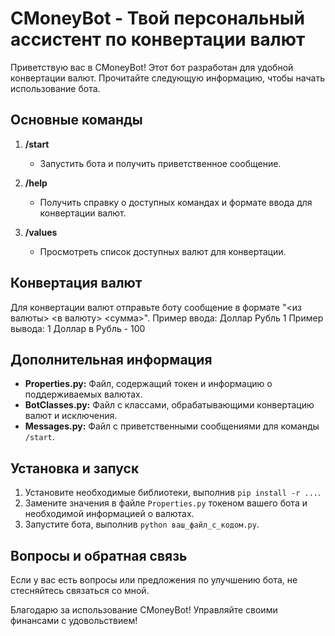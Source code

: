 # CMoneyBot - Твой персональный ассистент по конвертации валют

Приветствую вас в CMoneyBot! Этот бот разработан для удобной конвертации валют. Прочитайте следующую информацию, чтобы начать использование бота.

## Основные команды

1. **/start**
   - Запустить бота и получить приветственное сообщение.

2. **/help**
   - Получить справку о доступных командах и формате ввода для конвертации валют.

3. **/values**
   - Просмотреть список доступных валют для конвертации.

## Конвертация валют

Для конвертации валют отправьте боту сообщение в формате "<из валюты> <в валюту> <сумма>".
Пример ввода: Доллар Рубль 1
Пример вывода: 1 Доллар в Рубль - 100


## Дополнительная информация

- **Properties.py:** Файл, содержащий токен и информацию о поддерживаемых валютах.
- **BotClasses.py:** Файл с классами, обрабатывающими конвертацию валют и исключения.
- **Messages.py:** Файл с приветственными сообщениями для команды `/start`.

## Установка и запуск

1. Установите необходимые библиотеки, выполнив `pip install -r ...`.
2. Замените значения в файле `Properties.py` токеном вашего бота и необходимой информацией о валютах.
3. Запустите бота, выполнив `python ваш_файл_с_кодом.py`.

## Вопросы и обратная связь

Если у вас есть вопросы или предложения по улучшению бота, не стесняйтесь связаться со мной.

Благодарю за использование CMoneyBot! Управляйте своими финансами с удовольствием!
